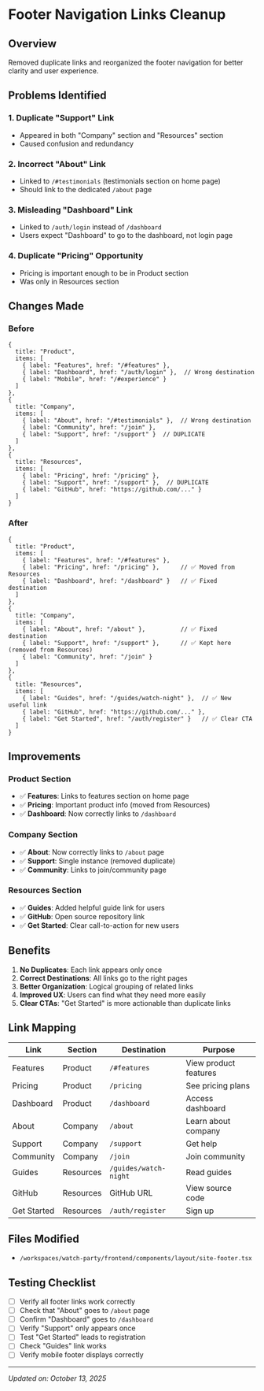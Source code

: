 # Footer Navigation Links Cleanup

## Overview
Removed duplicate links and reorganized the footer navigation for better clarity and user experience.

## Problems Identified

### 1. Duplicate "Support" Link
- Appeared in both "Company" section and "Resources" section
- Caused confusion and redundancy

### 2. Incorrect "About" Link
- Linked to `/#testimonials` (testimonials section on home page)
- Should link to the dedicated `/about` page

### 3. Misleading "Dashboard" Link
- Linked to `/auth/login` instead of `/dashboard`
- Users expect "Dashboard" to go to the dashboard, not login page

### 4. Duplicate "Pricing" Opportunity
- Pricing is important enough to be in Product section
- Was only in Resources section

## Changes Made

### Before
```tsx
{
  title: "Product",
  items: [
    { label: "Features", href: "/#features" },
    { label: "Dashboard", href: "/auth/login" },  // Wrong destination
    { label: "Mobile", href: "/#experience" }
  ]
},
{
  title: "Company",
  items: [
    { label: "About", href: "/#testimonials" },  // Wrong destination
    { label: "Community", href: "/join" },
    { label: "Support", href: "/support" }  // DUPLICATE
  ]
},
{
  title: "Resources",
  items: [
    { label: "Pricing", href: "/pricing" },
    { label: "Support", href: "/support" },  // DUPLICATE
    { label: "GitHub", href: "https://github.com/..." }
  ]
}
```

### After
```tsx
{
  title: "Product",
  items: [
    { label: "Features", href: "/#features" },
    { label: "Pricing", href: "/pricing" },      // ✅ Moved from Resources
    { label: "Dashboard", href: "/dashboard" }   // ✅ Fixed destination
  ]
},
{
  title: "Company",
  items: [
    { label: "About", href: "/about" },          // ✅ Fixed destination
    { label: "Support", href: "/support" },      // ✅ Kept here (removed from Resources)
    { label: "Community", href: "/join" }
  ]
},
{
  title: "Resources",
  items: [
    { label: "Guides", href: "/guides/watch-night" },  // ✅ New useful link
    { label: "GitHub", href: "https://github.com/..." },
    { label: "Get Started", href: "/auth/register" }   // ✅ Clear CTA
  ]
}
```

## Improvements

### Product Section
- ✅ **Features**: Links to features section on home page
- ✅ **Pricing**: Important product info (moved from Resources)
- ✅ **Dashboard**: Now correctly links to `/dashboard`

### Company Section
- ✅ **About**: Now correctly links to `/about` page
- ✅ **Support**: Single instance (removed duplicate)
- ✅ **Community**: Links to join/community page

### Resources Section
- ✅ **Guides**: Added helpful guide link for users
- ✅ **GitHub**: Open source repository link
- ✅ **Get Started**: Clear call-to-action for new users

## Benefits

1. **No Duplicates**: Each link appears only once
2. **Correct Destinations**: All links go to the right pages
3. **Better Organization**: Logical grouping of related links
4. **Improved UX**: Users can find what they need more easily
5. **Clear CTAs**: "Get Started" is more actionable than duplicate links

## Link Mapping

| Link | Section | Destination | Purpose |
|------|---------|-------------|---------|
| Features | Product | `/#features` | View product features |
| Pricing | Product | `/pricing` | See pricing plans |
| Dashboard | Product | `/dashboard` | Access dashboard |
| About | Company | `/about` | Learn about company |
| Support | Company | `/support` | Get help |
| Community | Company | `/join` | Join community |
| Guides | Resources | `/guides/watch-night` | Read guides |
| GitHub | Resources | GitHub URL | View source code |
| Get Started | Resources | `/auth/register` | Sign up |

## Files Modified
- `/workspaces/watch-party/frontend/components/layout/site-footer.tsx`

## Testing Checklist
- [ ] Verify all footer links work correctly
- [ ] Check that "About" goes to `/about` page
- [ ] Confirm "Dashboard" goes to `/dashboard`
- [ ] Verify "Support" only appears once
- [ ] Test "Get Started" leads to registration
- [ ] Check "Guides" link works
- [ ] Verify mobile footer displays correctly

---
*Updated on: October 13, 2025*
